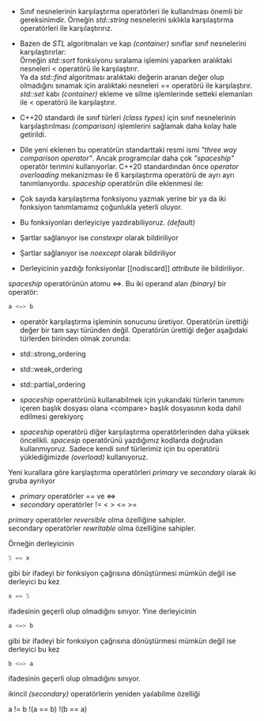 - Sınıf nesnelerinin karşılaştırma operatörleri ile kullanılması önemli bir gereksinimdir. Örneğin _std::string_ nesnelerini sıklıkla karşılaştırma operatörleri ile karşılaştırırız. 
- Bazen de _STL_ algoritmaları ve kap _(container)_ sınıflar sınıf nesnelerini karşılaştırırlar:<br>
Örneğin _std::sort_ fonksiyonu sıralama işlemini yaparken aralıktaki nesneleri < operatörü ile karşılaştırır. <br>
Ya da _std::find_ algoritması aralıktaki değerin aranan değer olup olmadığını sınamak için aralıktaki nesneleri == operatörü ile karşılaştırır.<br>
_std::set_ kabı _(container)_ ekleme ve silme işlemlerinde setteki elemanları ile < operatörü ile karşılaştırır. 

- C++20 standardı ile sınıf türleri _(class types)_ için sınıf nesnelerinin karşılaştırılması _(comparison)_ işlemlerini sağlamak daha kolay hale getirildi.
- Dile yeni eklenen bu operatörün standarttaki resmi ismi _"three way comparison operator"_. Ancak programcılar daha çok _"spaceship"_ operatör terimini kullanıyorlar.
C++20 standardından önce _operator overloading_ mekanizması ile 6 karşılaştırma operatörü de ayrı ayrı tanımlanıyordu.
_spaceship_ operatörün dile eklenmesi ile: 
- Çok sayıda karşılaştırma fonksiyonu yazmak yerine bir ya da iki fonksiyon tanımlamamız çoğunlukla yeterli oluyor.
- Bu fonksiyonları derleyiciye yazdırabiliyoruz. _(default)_
- Şartlar sağlanıyor ise _constexpr_ olarak bildiriliyor
- Şartlar sağlanıyor ise _noexcept_ olarak bildiriliyor
- Derleyicinin yazdığı fonksiyonlar [[nodiscard]] _attribute_ ile bildiriliyor.

_spaceship_ operatörünün atomu \<=\>. Bu iki operand alan _(binary)_ bir operatör:

 ```cpp
a <=> b
```

- operatör karşılaştırma işleminin sonucunu üretiyor. Operatörün ürettiği değer bir tam sayı türünden değil. Operatörün ürettiği değer aşağıdaki türlerden birinden olmak zorunda: 

- std::strong_ordering
- std::weak_ordering
- std::partial_ordering

- _spaceship_ operatörünü kullanabilmek için yukarıdaki türlerin tanımını içeren başlık dosyası olana \<compare> başlık dosyasının koda dahil edilmesi gerekiyorç 
- _spaceship_ operatörü diğer karşılaştırma operatörlerinden daha yüksek öncelikli.
_spacesip_ operatörünü yazdığımız kodlarda doğrudan kullanmıyoruz. Sadece kendi sınıf türlerimiz için bu operatörü yüklediğimizde _(overload)_ kullanıyoruz.

Yeni kurallara göre karşlaştırma operatörleri _primary_ ve _secondary_ olarak iki gruba ayrılıyor

- _primary_ operatörler			== ve   <=>
- _secondary_ operatörler		!= < > <= >=

_primary_ operatörler			_reversible_ olma özelliğine sahipler.<br>
secondary operatörler		_rewritable_ olma özelliğine sahipler. <br>

Örneğin derleyicinin <br>

```cpp
5 == x
```		

gibi bir ifadeyi bir fonksiyon çağrısına dönüştürmesi mümkün değil ise derleyici bu kez <br>

```cpp
x == 5
``` 

ifadesinin geçerli olup olmadığını sınıyor. Yine derleyicinin <br> 
```cpp
a <=> b
```  
gibi bir ifadeyi bir fonksiyon çağrısına dönüştürmesi mümkün değil ise derleyici bu kez
```cpp
b <=> a
```
ifadesinin geçerli olup olmadığını sınıyor. <br>

ikincil _(secondary)_ operatörlerin yeniden yaılabilme özelliği

a != b     !(a == b)    !(b == a) <br>

<!---
operator <=>  

Sadece \<=> operatörünü default dersek == opratörünü de _default_ etmiş oluyoruz. _(implicitly generated)_
Ancak kendimizi <=> op.nü yazarsak derleyici == operatörünü bizim için default etmiyor.
Sınıfın veri elemanlarının sınıf tanımı içinde bildirilme sırası önem taşıyor

şöyle bir ifade olsun:

x <= y

eğer derleyici <= operatörünü bulamaz ise

(x <=> y) <= 0
0 <= (y <=> x)




--->
